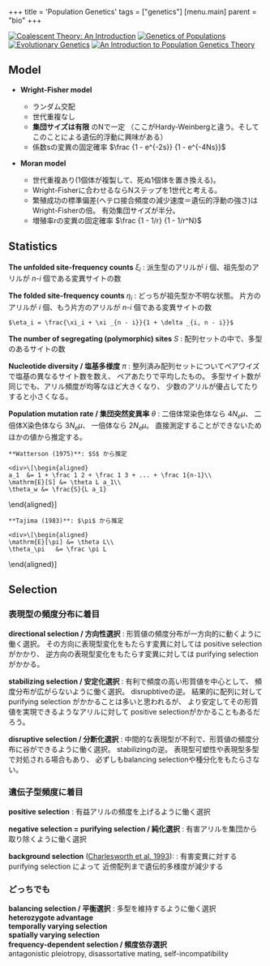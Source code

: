 +++
title = 'Population Genetics'
tags = ["genetics"]
[menu.main]
  parent = "bio"
+++

<a href="http://www.amazon.co.jp/exec/obidos/ASIN/0974707759/heavywatal-22/" rel="nofollow" target="_blank"><img src="http://ecx.images-amazon.com/images/I/41Y1PqrWh5L._SX180_.jpg" alt="Coalescent Theory: An Introduction" /></a>
<a href="http://www.amazon.co.jp/exec/obidos/ASIN/0763757373/heavywatal-22/" rel="nofollow" target="_blank"><img src="http://ecx.images-amazon.com/images/I/51IjUPvsSVL._SX180_.jpg" alt="Genetics of Populations" /></a>
<a href="http://www.amazon.co.jp/exec/obidos/ASIN/0198502311/heavywatal-22/" rel="nofollow" target="_blank"><img src="http://ecx.images-amazon.com/images/I/41%2Bu1SOjvcL._SX180_.jpg" alt="Evolutionary Genetics" /></a>
<a href="http://www.amazon.co.jp/exec/obidos/ASIN/1932846123/heavywatal-22/" rel="nofollow" target="_blank"><img src="http://ecx.images-amazon.com/images/I/41f8rXshBRL._SX150_.jpg" alt="An Introduction to Population Genetics Theory" /></a>
## Model

- **Wright-Fisher model**
  -   ランダム交配
  -   世代重複なし
  -   **集団サイズは有限** のNで一定
      （ここがHardy-Weinbergと違う。そしてこのことによる遺伝的浮動に興味がある）
  -   係数sの変異の固定確率 $\frac {1 - e^{-2s}} {1 - e^{-4Ns}}$

- **Moran model**
  -   世代重複あり(1個体が複製して、死ぬ1個体を置き換える)。
  -   Wright-Fisherに合わせるならNステップを1世代と考える。
  -   繁殖成功の標準偏差(ヘテロ接合頻度の減少速度＝遺伝的浮動の強さ)はWright-Fisherの倍。
      有効集団サイズが半分。
  -   増殖率rの変異の固定確率 $\frac {1 - 1/r} {1 - 1/r^N}$

## Statistics

**The unfolded site-frequency counts** $\xi_i$
:   派生型のアリルが *i* 個、祖先型のアリルが *n-i* 個である変異サイトの数

**The folded site-frequency counts** $\eta_i$
:   どっちが祖先型か不明な状態。
    片方のアリルが *i* 個、もう片方のアリルが *n-i* 個である変異サイトの数

    $\eta_i = \frac{\xi_i + \xi _{n - i}}{1 + \delta _{i, n - i}}$

**The number of segregating (polymorphic) sites** $S$
:   配列セットの中で、多型のあるサイトの数

**Nucleotide diversity / 塩基多様度** $\pi$
:   整列済み配列セットについてペアワイズで塩基の異なるサイト数を数え、
    ペアあたりで平均したもの。
    多型サイト数が同じでも、アリル頻度が均等なほど大きくなり、
    少数のアリルが優占してたりすると小さくなる。

**Population mutation rate / 集団突然変異率** $\theta$
:   二倍体常染色体なら $4N_e\mu$、
    二倍体X染色体なら $3N_e\mu$、
    一倍体なら $2N_e\mu$。
    直接測定することができないためほかの値から推定する。

    **Watterson (1975)**: $S$ から推定

    <div>\[\begin{aligned}
    a_1  &= 1 + \frac 1 2 + \frac 1 3 + ... + \frac 1{n-1}\\
    \mathrm{E}[S] &= \theta L a_1\\
    \theta_w &= \frac{S}{L a_1}
\end{aligned}\]</div>

    **Tajima (1983)**: $\pi$ から推定

    <div>\[\begin{aligned}
    \mathrm{E}[\pi] &= \theta L\\
    \theta_\pi   &= \frac \pi L
\end{aligned}\]</div>

## Selection

### 表現型の頻度分布に着目

**directional selection / 方向性選択**
:   形質値の頻度分布が一方向的に動くように働く選択。
    その方向に表現型変化をもたらす変異に対しては
    positive selectionがかかり、
    逆方向の表現型変化をもたらす変異に対しては
    purifying selectionがかかる。

**stabilizing selection / 安定化選択**
:   有利で頻度の高い形質値を中心として、
    頻度分布が広がらないように働く選択。
    disrupbtiveの逆。
    結果的に配列に対して purifying selection がかかることは多いと思われるが、
    より安定してその形質値を実現できるようなアリルに対して
    positive selectionがかかることもあるだろう。

**disruptive selection / 分断化選択**
:   中間的な表現型が不利で、形質値の頻度分布に谷ができるように働く選択。
    stabilizingの逆。
    表現型可塑性や表現型多型で対処される場合もあり、
    必ずしもbalancing selectionや種分化をもたらさない。

### 遺伝子型頻度に着目

**positive selection**
:   有益アリルの頻度を上げるように働く選択

**negative selection = purifying selection / 純化選択**
:   有害アリルを集団から取り除くように働く選択

**background selection** ([Charlesworth et al. 1993](http://www.ncbi.nlm.nih.gov/pubmed/8375663)):
:   有害変異に対する purifying selection によって
    近傍配列まで遺伝的多様度が減少する

### どっちでも

**balancing selection / 平衡選択**
:   多型を維持するように働く選択\
    **heterozygote advantage**\
    **temporally varying selection**\
    **spatially varying selection**\
    **frequency-dependent selection / 頻度依存選択**\
    antagonistic pleiotropy, disassortative mating, self-incompatibility

